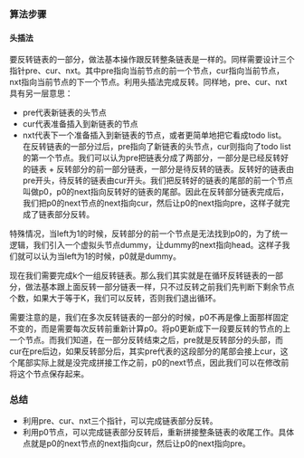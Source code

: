 ### 算法步骤

#### 头插法

要反转链表的一部分，做法基本操作跟反转整条链表是一样的。同样需要设计三个指针pre、cur、nxt。其中pre指向当前节点的前一个节点，cur指向当前节点，nxt指向当前节点的下一个节点。利用头插法完成反转。同样地，pre、cur、nxt具有另一层意思：
- pre代表新链表的头节点
- cur代表准备插入到新链表的节点
- nxt代表下一个准备插入到新链表的节点，或者更简单地把它看成todo list。
在反转链表的一部分过后，pre指向了新链表的头节点，cur则指向了todo list的第一个节点。我们可以认为pre把链表分成了两部分，一部分是已经反转好的链表 + 反转部分的前一部分链表，一部分是待反转的链表。反转好的链表由pre开头，待反转的链表由cur开头。我们把反转好的链表的尾部的前一个节点叫做p0，p0的next指向反转好的链表的尾部。因此在反转部分链表完成后，我们把p0的next节点的next指向cur，然后让p0的next指向pre，这样子就完成了链表部分反转。

特殊情况，当left为1的时候，反转部分的前一个节点是无法找到p0的，为了统一逻辑，我们引入一个虚拟头节点dummy，让dummy的next指向head。这样子我们就可以认为当left为1的时候，p0就是dummy。

现在我们需要完成k个一组反转链表。那么我们其实就是在循环反转链表的一部分，做法基本跟上面反转一部分链表一样，只不过反转之前我们先判断下剩余节点个数，如果大于等于K，我们可以反转，否则我们退出循环。

需要注意的是，我们在多次反转链表的一部分的时候，p0不再是像上面那样固定不变的，而是需要每次反转前重新计算p0。将p0更新成下一段要反转的节点的上一个节点。而我们知道，在一部分反转结束之后，pre就是反转部分的头部，而cur在pre后边，如果反转部分后，其实pre代表的这段部分的尾部会接上cur，这个尾部实际上就是没完成拼接工作之前，p0的next节点，因此我们可以在修改前将这个节点保存起来。

### 总结

- 利用pre、cur、nxt三个指针，可以完成链表部分反转。
- 利用p0节点，可以完成链表部分反转后，重新拼接整条链表的收尾工作。具体点就是p0的next节点的next指向cur，然后让p0的next指向pre。